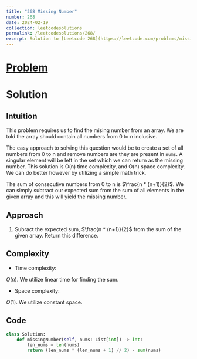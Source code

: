 ```yaml
---
title: "268 Missing Number"
number: 268
date: 2024-02-19
collection: leetcodesolutions
permalink: /leetcodesolutions/268/
excerpt: Solution to [Leetcode 268](https://leetcode.com/problems/missing-number/description/)
---
```

# [Problem](https://leetcode.com/problems/missing-number/description/)

# Solution

## Intuition
<!-- Describe your first thoughts on how to solve this problem. -->
This problem requires us to find the mising number from an array. We are told the array should contain all numbers from 0 to n inclusive.

The easy approach to solving this question would be to create a set of all numbers from 0 to n and remove numbers are they are present in   `nums`. A singular element will be left in the set which we can return as the missing number. This solution is O(n) time complexity, and O(n) space complexity. We can do better however by utilizing a simple math trick.

The sum of consecutive numbers from 0 to n is $\frac{n * (n+1)}{2}$. We can simply subtract our expected sum from the sum of all elements in the given array and this will yield the missing number.

## Approach
<!-- Describe your approach to solving the problem. -->
1. Subract the expected sum, $\frac{n * (n+1)}{2}$ from the sum of the given array. Return this difference.

## Complexity
- Time complexity:
<!-- Add your time complexity here, e.g. $$O(n)$$ -->
$O(n)$. We utilize linear time for finding the sum.

- Space complexity:
<!-- Add your space complexity here, e.g. $$O(n)$$ -->
$O(1)$. We utilize constant space.

## Code
```python
class Solution:
    def missingNumber(self, nums: List[int]) -> int:
        len_nums = len(nums)
        return (len_nums * (len_nums + 1) // 2) - sum(nums)
```